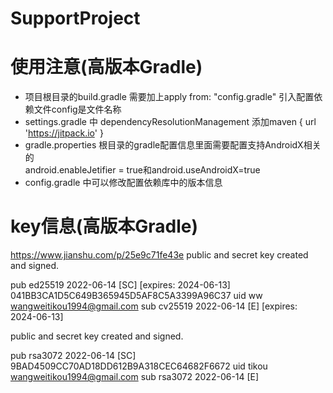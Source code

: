 # SupportProject

# 使用注意(高版本Gradle)

* 项目根目录的build.gradle 需要加上apply from: "config.gradle" 引入配置依赖文件config是文件名称
* settings.gradle 中 dependencyResolutionManagement 添加maven { url 'https://jitpack.io' }
* gradle.properties 根目录的gradle配置信息里面需要配置支持AndroidX相关的  
  android.enableJetifier = true和android.useAndroidX=true
* config.gradle 中可以修改配置依赖库中的版本信息

# key信息(高版本Gradle)
https://www.jianshu.com/p/25e9c71fe43e
public and secret key created and signed.

pub   ed25519 2022-06-14 [SC] [expires: 2024-06-13]
041BB3CA1D5C649B365945D5AF8C5A3399A96C37
uid                      ww <wangweitikou1994@gmail.com>
sub   cv25519 2022-06-14 [E] [expires: 2024-06-13]

public and secret key created and signed.

pub   rsa3072 2022-06-14 [SC]
9BAD4509CC70AD18DD612B9A318CEC64682F6672
uid                      tikou <wangweitikou1994@gmail.com>
sub   rsa3072 2022-06-14 [E]

